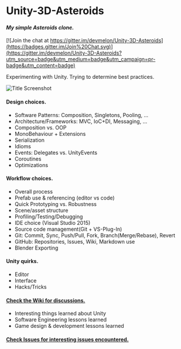 # Unity-3D-Asteroids
#### ***My simple Asteroids clone.***

[![Join the chat at https://gitter.im/devmelon/Unity-3D-Asteroids](https://badges.gitter.im/Join%20Chat.svg)](https://gitter.im/devmelon/Unity-3D-Asteroids?utm_source=badge&utm_medium=badge&utm_campaign=pr-badge&utm_content=badge)

Experimenting with Unity. Trying to determine best practices.

![Title Screenshot](AsteroidsScreenshot.JPG)

#### Design choices.
* Software Patterns: Composition, Singletons, Pooling, ...
* Architecture/Frameworks: MVC, IoC+DI, Messaging, ...
* Composition vs. OOP
* MonoBehaviour + Extensions
* Serialization
* Idioms
* Events: Delegates vs. UnityEvents
* Coroutines
* Optimizations

#### Workflow choices.
* Overall process
* Prefab use & referencing (editor vs code)
* Quick Prototyping vs. Robustness
* Scene/asset structure
* Profiling/Testing/Debugging
* IDE choice (Visual Studio 2015)
* Source code management(Git + VS-Plug-In)
* Git: Commit, Sync, Push/Pull, Fork, Branch(Merge/Rebase), Revert
* GitHub: Repositories, Issues, Wiki, Markdown use
* Blender Exporting

#### Unity quirks.
* Editor
* Interface
* Hacks/Tricks

#### [Check the Wiki for discussions.](https://github.com/antfarmar/Unity-3D-Asteroids/wiki)
* Interesting things learned about Unity
* Software Engineering lessons learned
* Game design & development lessons learned
  
#### [Check Issues for interesting issues encountered.](https://github.com/antfarmar/Unity-3D-Asteroids/issues)
